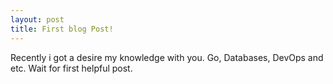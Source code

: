 ```yaml
---
layout: post
title: First blog Post!
---
```


Recently i got a desire my knowledge with you. Go, Databases, DevOps and etc.
Wait for first helpful post.
